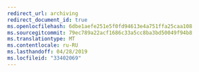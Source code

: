```yaml
---
redirect_url: archiving
redirect_document_id: true
ms.openlocfilehash: 6dbe1aefe251e5f0fd94613e4a751ffa25caa108
ms.sourcegitcommit: 79ec789a22acf1686c33a5cc8ba3bd50049f94b8
ms.translationtype: MT
ms.contentlocale: ru-RU
ms.lasthandoff: 04/28/2019
ms.locfileid: "33402069"
---
```

